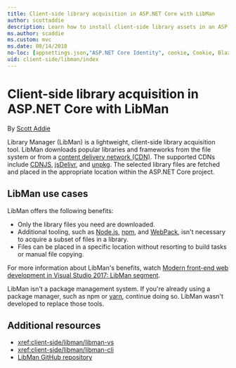 ```yaml
---
title: Client-side library acquisition in ASP.NET Core with LibMan
author: scottaddie
description: Learn how to install client-side library assets in an ASP.NET Core project using Library Manager (LibMan).
ms.author: scaddie
ms.custom: mvc
ms.date: 08/14/2018
no-loc: [appsettings.json,"ASP.NET Core Identity", cookie, Cookie, Blazor, "Blazor Server", "Blazor WebAssembly", "Identity", "Let's Encrypt", Razor, SignalR]
uid: client-side/libman/index
---
```

# Client-side library acquisition in ASP.NET Core with LibMan

By [Scott Addie](https://twitter.com/Scott_Addie)

Library Manager (LibMan) is a lightweight, client-side library acquisition tool. LibMan downloads popular libraries and frameworks from the file system or from a [content delivery network (CDN)](https://wikipedia.org/wiki/Content_delivery_network). The supported CDNs include [CDNJS](https://cdnjs.com/), [jsDelivr](https://www.jsdelivr.com/), and [unpkg](https://unpkg.com/#/). The selected library files are fetched and placed in the appropriate location within the ASP.NET Core project.

## LibMan use cases

LibMan offers the following benefits:

* Only the library files you need are downloaded.
* Additional tooling, such as [Node.js](https://nodejs.org), [npm](https://www.npmjs.com), and [WebPack](https://webpack.js.org), isn't necessary to acquire a subset of files in a library.
* Files can be placed in a specific location without resorting to build tasks or manual file copying.

For more information about LibMan's benefits, watch [Modern front-end web development in Visual Studio 2017: LibMan segment](https://channel9.msdn.com/Events/Build/2017/B8073#time=43m34s).

LibMan isn't a package management system. If you're already using a package manager, such as npm or [yarn](https://yarnpkg.com), continue doing so. LibMan wasn't developed to replace those tools.

## Additional resources

* <xref:client-side/libman/libman-vs>
* <xref:client-side/libman/libman-cli>
* [LibMan GitHub repository](https://github.com/aspnet/LibraryManager)

